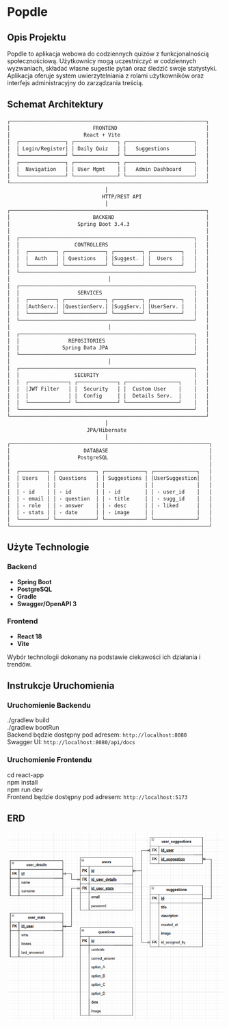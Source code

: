 # Popdle

## Opis Projektu

Popdle to aplikacja webowa do codziennych quizów z funkcjonalnością społecznościową. Użytkownicy mogą uczestniczyć w codziennych wyzwaniach, składać własne sugestie pytań oraz śledzić swoje statystyki. Aplikacja oferuje system uwierzytelniania z rolami użytkowników oraz interfejs administracyjny do zarządzania treścią.

## Schemat Architektury

```
┌────────────────────────────────────────────────────────────────┐
│                           FRONTEND                             │
│                        React + Vite                            │
│  ┌───────────────┐ ┌──────────────┐ ┌──────────────────────┐   │
│  │ Login/Register│ │ Daily Quiz   │ │   Suggestions        │   │
│  └───────────────┘ └──────────────┘ └──────────────────────┘   │
│  ┌───────────────┐ ┌──────────────┐ ┌──────────────────────┐   │
│  │  Navigation   │ │ User Mgmt    │ │   Admin Dashboard    │   │
│  └───────────────┘ └──────────────┘ └──────────────────────┘   │
└────────────────────────────────────────────────────────────────┘
                                │
                               HTTP/REST API
                                │
┌────────────────────────────────────────────────────────────────┐
│                           BACKEND                              │
│                      Spring Boot 3.4.3                         │
│                                                                │
│  ┌─────────────────────────────────────────────────────────┐   │
│  │                  CONTROLLERS                            │   │
│  │  ┌─────────┐ ┌─────────────┐ ┌─────────┐ ┌──────────┐   │   │
│  │  │  Auth   │ │ Questions   │ │Suggest. │ │  Users   │   │   │
│  │  └─────────┘ └─────────────┘ └─────────┘ └──────────┘   │   │
│  └─────────────────────────────────────────────────────────┘   │
│                                │                               │
│  ┌─────────────────────────────────────────────────────────┐   │
│  │                   SERVICES                              │   │
│  │  ┌─────────┐ ┌─────────────┐ ┌─────────┐ ┌──────────┐   │   │
│  │  │AuthServ.│ │QuestionServ.│ │SuggServ.│ │UserServ. │   │   │
│  │  └─────────┘ └─────────────┘ └─────────┘ └──────────┘   │   │
│  └─────────────────────────────────────────────────────────┘   │
│                                │                               │
│  ┌─────────────────────────────────────────────────────────┐   │
│  │                REPOSITORIES                             │   │
│  │              Spring Data JPA                            │   │
│  └─────────────────────────────────────────────────────────┘   │
│                                │                               │
│  ┌─────────────────────────────────────────────────────────┐   │
│  │                  SECURITY                               │   │
│  │  ┌─────────────┐ ┌─────────────┐ ┌─────────────────┐    │   │
│  │  │JWT Filter   │ │  Security   │ │  Custom User    │    │   │
│  │  │             │ │  Config     │ │  Details Serv.  │    │   │
│  │  └─────────────┘ └─────────────┘ └─────────────────┘    │   │
│  └─────────────────────────────────────────────────────────┘   │
└────────────────────────────────────────────────────────────────┘
                                │
                          JPA/Hibernate
                                │
┌─────────────────────────────────────────────────────────────────┐
│                        DATABASE                                 │
│                      PostgreSQL                                 │
│                                                                 │
│  ┌─────────┐ ┌─────────────┐ ┌─────────────┐ ┌──────────────┐   │
│  │ Users   │ │ Questions   │ │ Suggestions │ │UserSuggestion│   │
│  │         │ │             │ │             │ │              │   │
│  │ - id    │ │ - id        │ │ - id        │ │ - user_id    │   │
│  │ - email │ │ - question  │ │ - title     │ │ - sugg_id    │   │
│  │ - role  │ │ - answer    │ │ - desc      │ │ - liked      │   │
│  │ - stats │ │ - date      │ │ - image     │ │              │   │
│  └─────────┘ └─────────────┘ └─────────────┘ └──────────────┘   │
└─────────────────────────────────────────────────────────────────┘
```

## Użyte Technologie

### Backend
- **Spring Boot**
- **PostgreSQL**
- **Gradle** 
- **Swagger/OpenAPI 3**

### Frontend
- **React 18**
- **Vite**

Wybór technologii dokonany na podstawie ciekawości ich działania i trendów.


## Instrukcje Uruchomienia

### Uruchomienie Backendu
   ./gradlew build\
   ./gradlew bootRun\
   Backend będzie dostępny pod adresem: `http://localhost:8080`\
   Swagger UI: `http://localhost:8080/api/docs`

### Uruchomienie Frontendu
   cd react-app\
   npm install\
   npm run dev\
   Frontend będzie dostępny pod adresem: `http://localhost:5173`


## ERD
![ERD](/githubimg/ERD.png)